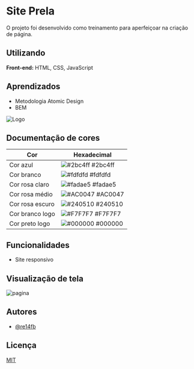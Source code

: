 # Site Prela

O projeto foi desenvolvido como treinamento para aperfeiçoar na criação de página.

## Utilizando

**Front-end:** HTML, CSS, JavaScript


## Aprendizados

* Metodologia Atomic Design
* BEM

![Logo]()

## Documentação de cores

| Cor               | Hexadecimal                                                |
| ----------------- | ---------------------------------------------------------------- |
| Cor azul       | ![#2bc4ff](https://via.placeholder.com/10/2bc4ff?text=+) #2bc4ff |
| Cor branco       | ![#fdfdfd](https://via.placeholder.com/10/fdfdfd?text=+) #fdfdfd |
| Cor rosa claro       | ![#fadae5](https://via.placeholder.com/10/fadae5?text=+) #fadae5 |
| Cor rosa médio      | ![#AC0047](https://via.placeholder.com/10/AC0047?text=+) #AC0047 |
| Cor rosa escuro       | ![#240510](https://via.placeholder.com/10/240510?text=+) #240510 |
| Cor branco logo      | ![#F7F7F7](https://via.placeholder.com/10/F7F7F7?text=+) #F7F7F7 |
| Cor preto logo      | ![#000000](https://via.placeholder.com/10/000000?text=+) #000000 |


## Funcionalidades

- Site responsivo

## Visualização de tela
![pagina]()

## Autores

- [@re14fb](https://www.github.com/re14fb)


## Licença

[MIT](https://choosealicense.com/licenses/mit/)


